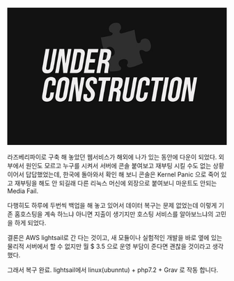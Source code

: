 
![](underconstruction-3505910_640.jpg)

라즈베리파이로 구축 해 놓았던 웹서비스가 해외에 나가 있는 동안에 다운이 되었다. 외부에서 원인도 모르고 누구를 시켜서 서버에 콘솔 붙여보고 재부팅 시킬 수도 없는 상황이어서 답답했었는데, 한국에 돌아와서 확인 해 보니 콘솔은 Kernel Panic 으로 죽어 있고 재부팅을 해도 안 되길래 다른 리눅스 머신에 외장으로 붙여보니 마운트도 안되는 Media Fail. 

다행히도 하루에 두번씩 백업을 해 놓고 있어서 데이터 복구는 문제 없었는데 이렇게 기존 홈호스팅을 계속 하느냐 아니면 지출이 생기지만 호스팅 서비스를 알아보느냐의 고민을 하게 되었다. 

결론은 AWS lightsail로 간 다는 것이고, 새 모듈이나 실험적인 개발을 바로 옆에 있는 물리적 서버에서 할 수 없지만 월 $ 3.5 으로 운영 부담이 준다면 괜찮을 것이라고 생각 했다. 

그래서 복구 완료. lightsail에서 linux(ubunntu) + php7.2 + Grav 로 작동 합니다. 
